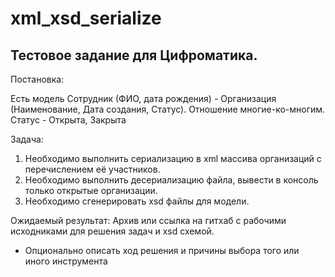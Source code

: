 # xml_xsd_serialize

## Тестовое задание для Цифроматика.
Постановка:

Есть модель Сотрудник (ФИО, дата рождения) - Организация (Наименование, Дата создания, Статус). Отношение многие-ко-многим.
Статус - Открыта, Закрыта

Задача:

1. Необходимо выполнить сериализацию в xml массива организаций с перечислением её участников.
2. Необходимо выполнить десериализацию файла, вывести в консоль только открытые организации.
3. Необходимо сгенерировать xsd файлы для модели.

Ожидаемый результат:
Архив или ссылка на гитхаб с рабочими исходниками для решения задач и xsd схемой.
* Опционально описать ход решения и причины выбора того или иного инструмента